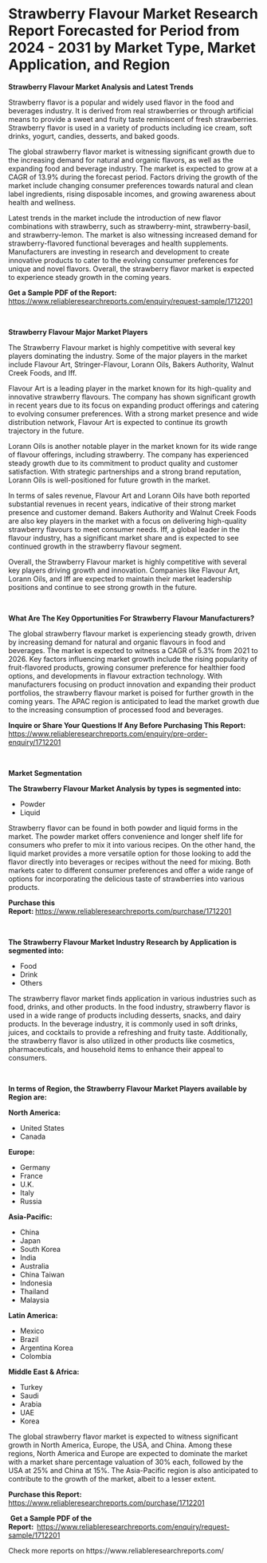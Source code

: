<p><h1>Strawberry Flavour Market Research Report Forecasted for Period from 2024 -  2031 by Market Type, Market Application, and Region</h1></p><p><strong>Strawberry Flavour Market Analysis and Latest Trends</strong></p>
<p><p>Strawberry flavor is a popular and widely used flavor in the food and beverages industry. It is derived from real strawberries or through artificial means to provide a sweet and fruity taste reminiscent of fresh strawberries. Strawberry flavor is used in a variety of products including ice cream, soft drinks, yogurt, candies, desserts, and baked goods.</p><p>The global strawberry flavor market is witnessing significant growth due to the increasing demand for natural and organic flavors, as well as the expanding food and beverage industry. The market is expected to grow at a CAGR of 13.9% during the forecast period. Factors driving the growth of the market include changing consumer preferences towards natural and clean label ingredients, rising disposable incomes, and growing awareness about health and wellness.</p><p>Latest trends in the market include the introduction of new flavor combinations with strawberry, such as strawberry-mint, strawberry-basil, and strawberry-lemon. The market is also witnessing increased demand for strawberry-flavored functional beverages and health supplements. Manufacturers are investing in research and development to create innovative products to cater to the evolving consumer preferences for unique and novel flavors. Overall, the strawberry flavor market is expected to experience steady growth in the coming years.</p></p>
<p><strong>Get a Sample PDF of the Report:&nbsp;</strong> <a href="https://www.reliableresearchreports.com/enquiry/request-sample/1712201">https://www.reliableresearchreports.com/enquiry/request-sample/1712201</a></p>
<p>&nbsp;</p>
<p><strong>Strawberry Flavour Major Market Players</strong></p>
<p><p>The Strawberry Flavour market is highly competitive with several key players dominating the industry. Some of the major players in the market include Flavour Art, Stringer-Flavour, Lorann Oils, Bakers Authority, Walnut Creek Foods, and Iff. </p><p>Flavour Art is a leading player in the market known for its high-quality and innovative strawberry flavours. The company has shown significant growth in recent years due to its focus on expanding product offerings and catering to evolving consumer preferences. With a strong market presence and wide distribution network, Flavour Art is expected to continue its growth trajectory in the future.</p><p>Lorann Oils is another notable player in the market known for its wide range of flavour offerings, including strawberry. The company has experienced steady growth due to its commitment to product quality and customer satisfaction. With strategic partnerships and a strong brand reputation, Lorann Oils is well-positioned for future growth in the market.</p><p>In terms of sales revenue, Flavour Art and Lorann Oils have both reported substantial revenues in recent years, indicative of their strong market presence and customer demand. Bakers Authority and Walnut Creek Foods are also key players in the market with a focus on delivering high-quality strawberry flavours to meet consumer needs. Iff, a global leader in the flavour industry, has a significant market share and is expected to see continued growth in the strawberry flavour segment.</p><p>Overall, the Strawberry Flavour market is highly competitive with several key players driving growth and innovation. Companies like Flavour Art, Lorann Oils, and Iff are expected to maintain their market leadership positions and continue to see strong growth in the future.</p></p>
<p>&nbsp;</p>
<p><strong>What Are The Key Opportunities For Strawberry Flavour Manufacturers?</strong></p>
<p><p>The global strawberry flavour market is experiencing steady growth, driven by increasing demand for natural and organic flavours in food and beverages. The market is expected to witness a CAGR of 5.3% from 2021 to 2026. Key factors influencing market growth include the rising popularity of fruit-flavored products, growing consumer preference for healthier food options, and developments in flavour extraction technology. With manufacturers focusing on product innovation and expanding their product portfolios, the strawberry flavour market is poised for further growth in the coming years. The APAC region is anticipated to lead the market growth due to the increasing consumption of processed food and beverages.</p></p>
<p><strong>Inquire or Share Your Questions If Any Before Purchasing This Report:</strong> <a href="https://www.reliableresearchreports.com/enquiry/pre-order-enquiry/1712201">https://www.reliableresearchreports.com/enquiry/pre-order-enquiry/1712201</a></p>
<p>&nbsp;</p>
<p><strong>Market Segmentation</strong></p>
<p><strong>The Strawberry Flavour Market Analysis by types is segmented into:</strong></p>
<p><ul><li>Powder</li><li>Liquid</li></ul></p>
<p><p>Strawberry flavor can be found in both powder and liquid forms in the market. The powder market offers convenience and longer shelf life for consumers who prefer to mix it into various recipes. On the other hand, the liquid market provides a more versatile option for those looking to add the flavor directly into beverages or recipes without the need for mixing. Both markets cater to different consumer preferences and offer a wide range of options for incorporating the delicious taste of strawberries into various products.</p></p>
<p><strong>Purchase this Report:&nbsp;</strong><a href="https://www.reliableresearchreports.com/purchase/1712201">https://www.reliableresearchreports.com/purchase/1712201</a></p>
<p>&nbsp;</p>
<p><strong>The Strawberry Flavour Market Industry Research by Application is segmented into:</strong></p>
<p><ul><li>Food</li><li>Drink</li><li>Others</li></ul></p>
<p><p>The strawberry flavor market finds application in various industries such as food, drinks, and other products. In the food industry, strawberry flavor is used in a wide range of products including desserts, snacks, and dairy products. In the beverage industry, it is commonly used in soft drinks, juices, and cocktails to provide a refreshing and fruity taste. Additionally, the strawberry flavor is also utilized in other products like cosmetics, pharmaceuticals, and household items to enhance their appeal to consumers.</p></p>
<p>&nbsp;</p>
<p><strong>In terms of Region, the Strawberry Flavour Market Players available by Region are:</strong></p>
<p>
    <p> <strong> North America: </strong>
        <ul>
            <li>United States</li>
            <li>Canada</li>
        </ul>
        </p> 
    <p> <strong> Europe: </strong>
        <ul>
            <li>Germany</li>
            <li>France</li>
            <li>U.K.</li>
            <li>Italy</li>
            <li>Russia</li>
        </ul>
        </p> 
    <p> <strong> Asia-Pacific: </strong>
        <ul>
            <li>China</li>
            <li>Japan</li>
            <li>South Korea</li>
            <li>India</li>
            <li>Australia</li>
            <li>China Taiwan</li>
            <li>Indonesia</li>
            <li>Thailand</li>
            <li>Malaysia</li>
        </ul>
        </p> 
    <p> <strong> Latin America: </strong>
        <ul>
            <li>Mexico</li>
            <li>Brazil</li>
            <li>Argentina Korea</li>
            <li>Colombia</li>
        </ul>
        </p> 
    <p> <strong> Middle East & Africa: </strong>
        <ul>
            <li>Turkey</li>
            <li>Saudi</li>
            <li>Arabia</li>
            <li>UAE</li>
            <li>Korea</li>
        </ul>
    </p>
    </p>
<p><p>The global strawberry flavor market is expected to witness significant growth in North America, Europe, the USA, and China. Among these regions, North America and Europe are expected to dominate the market with a market share percentage valuation of 30% each, followed by the USA at 25% and China at 15%. The Asia-Pacific region is also anticipated to contribute to the growth of the market, albeit to a lesser extent.</p></p>
<p><strong>Purchase this Report: </strong><a href="https://www.reliableresearchreports.com/purchase/1712201">https://www.reliableresearchreports.com/purchase/1712201</a></p>
<p>&nbsp;<strong>Get a Sample PDF of the Report:&nbsp;&nbsp;</strong><a href="https://www.reliableresearchreports.com/enquiry/request-sample/1712201">https://www.reliableresearchreports.com/enquiry/request-sample/1712201</a></p>
<p><strong></strong></p>
<p>Check more reports on https://www.reliableresearchreports.com/</p>